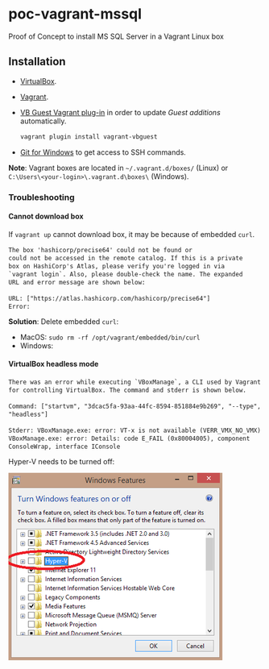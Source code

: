 # poc-vagrant-mssql

Proof of Concept to install MS SQL Server in a Vagrant Linux box

## Installation

- [VirtualBox](https://www.virtualbox.org/wiki/Downloads).
- [Vagrant](https://www.vagrantup.com/downloads.html).
- [VB Guest Vagrant plug-in](https://github.com/dotless-de/vagrant-vbguest) in order to update _Guest additions_ automatically.

    ```sh
    vagrant plugin install vagrant-vbguest
    ```
- [Git for Windows](https://git-scm.com/download/) to get access to SSH commands.

**Note**: Vagrant boxes are located in `~/.vagrant.d/boxes/` (Linux) or `C:\Users\<your-login>\.vagrant.d\boxes\` (Windows).

### Troubleshooting

#### Cannot download box

If `vagrant up` cannot download box, it may be because of embedded `curl`.


```
The box 'hashicorp/precise64' could not be found or
could not be accessed in the remote catalog. If this is a private
box on HashiCorp's Atlas, please verify you're logged in via
`vagrant login`. Also, please double-check the name. The expanded
URL and error message are shown below:

URL: ["https://atlas.hashicorp.com/hashicorp/precise64"]
Error:
```

**Solution**: Delete embedded `curl`:

- MacOS: `sudo rm -rf /opt/vagrant/embedded/bin/curl`
- Windows:

#### VirtualBox headless mode

```
There was an error while executing `VBoxManage`, a CLI used by Vagrant
for controlling VirtualBox. The command and stderr is shown below.

Command: ["startvm", "3dcac5fa-93aa-44fc-8594-851884e9b269", "--type", "headless"]

Stderr: VBoxManage.exe: error: VT-x is not available (VERR_VMX_NO_VMX)
VBoxManage.exe: error: Details: code E_FAIL (0x80004005), component ConsoleWrap, interface IConsole
```

Hyper-V needs to be turned off:

![Turn off Hyper-V feature](img/turn-off-hyper-v-feature.png)
